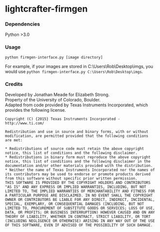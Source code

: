 # lightcrafter-firmgen

### Dependencies
Python >3.0 

### Usage
```
python firmgen-interface.py [image directory]
```
For example, if your images are stored in C:\Users\Rob\Desktop\imgs, you 
would use `python firmgen-interface.py C:\Users\Rob\Desktop\imgs`.


### Credits
Developed by Jonathan Meade for Elizabeth Strong.   
Property of the University of Colorado, Boulder.  
Adapted from code provided by Texas Instruments Incorporated, which provides the following license.  

```
Copyright (C) {2015} Texas Instruments Incorporated - http://www.ti.com/

Redistribution and use in source and binary forms, with or without
modification, are permitted provided that the following conditions
are met:

* Redistributions of source code must retain the above copyright    notice, this list of conditions and the following disclaimer.
* Redistributions in binary form must reproduce the above copyright notice, this list of conditions and the following disclaimer in the documentation and/or other materials provided with the distribution.
* Neither the name of Texas Instruments Incorporated nor the names of its contributors may be used to endorse or promote products derived from this software without specific prior written permission.
THIS SOFTWARE IS PROVIDED BY THE COPYRIGHT HOLDERS AND CONTRIBUTORS 
"AS IS" AND ANY EXPRESS OR IMPLIED WARRANTIES, INCLUDING, BUT NOT
LIMITED TO, THE IMPLIED WARRANTIES OF MERCHANTABILITY AND FITNESS FOR
A PARTICULAR PURPOSE ARE DISCLAIMED. IN NO EVENT SHALL THE COPYRIGHT
OWNER OR CONTRIBUTORS BE LIABLE FOR ANY DIRECT, INDIRECT, INCIDENTAL,
SPECIAL, EXEMPLARY, OR CONSEQUENTIAL DAMAGES (INCLUDING, BUT NOT
LIMITED TO, PROCUREMENT OF SUBSTITUTE GOODS OR SERVICES; LOSS OF USE,
DATA, OR PROFITS; OR BUSINESS INTERRUPTION) HOWEVER CAUSED AND ON ANY
THEORY OF LIABILITY, WHETHER IN CONTRACT, STRICT LIABILITY, OR TORT
(INCLUDING NEGLIGENCE OR OTHERWISE) ARISING IN ANY WAY OUT OF THE USE
OF THIS SOFTWARE, EVEN IF ADVISED OF THE POSSIBILITY OF SUCH DAMAGE.
```